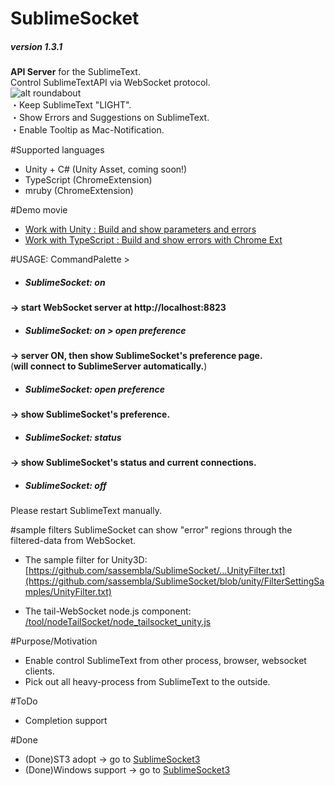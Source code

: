 # SublimeSocket
##### version 1.3.1
**API Server** for the SublimeText.   
Control SublimeTextAPI via WebSocket protocol.  
![alt roundabout](https://dl.dropbox.com/u/36583594/2013%3A04%3A05%201-17-34/%E3%82%B9%E3%82%AF%E3%83%AA%E3%83%BC%E3%83%B3%E3%82%B7%E3%83%A7%E3%83%83%E3%83%88%202013-04-05%2013.27.48.png)  
・Keep SublimeText "LIGHT".  
・Show Errors and Suggestions on SublimeText.  
・Enable Tooltip as Mac-Notification.  



#Supported languages
* Unity + C# (Unity Asset, coming soon!)
* TypeScript (ChromeExtension)
* mruby (ChromeExtension) 

#Demo movie
* [Work with Unity	:	Build and show parameters and errors](https://vimeo.com/62957311)  
* [Work with TypeScript	:	Build and show errors with Chrome Ext](https://vimeo.com/63188211)  



#USAGE: CommandPalette >  
* ##### SublimeSocket: on
**-> start WebSocket server at http://localhost:8823**

* ##### SublimeSocket: on > open preference
**-> server ON, then show SublimeSocket's preference page.**  
(**will connect to SublimeServer automatically.**)

* ##### SublimeSocket: open preference
**-> show SublimeSocket's preference.**  

* ##### SublimeSocket: status
**-> show SublimeSocket's status and current connections.**  

* ##### SublimeSocket: off
Please restart SublimeText manually.
  

#sample filters
SublimeSocket can show "error" regions through the filtered-data from WebSocket.

* The sample filter for Unity3D:  
[https://github.com/sassembla/SublimeSocket/...UnityFilter.txt](https://github.com/sassembla/SublimeSocket/blob/unity/FilterSettingSamples/UnityFilter.txt)  

* The tail-WebSocket node.js component:  
[/tool/nodeTailSocket/node_tailsocket_unity.js](https://github.com/sassembla/SublimeSocket/blob/master/tool/nodeTailSocket/node_tailsocket.js)    




#Purpose/Motivation
* Enable control SublimeText from other process, browser, websocket clients.
* Pick out all heavy-process from SublimeText to the outside.


#ToDo
* Completion support

#Done
* (Done)ST3 adopt -> go to [SublimeSocket3](https://github.com/sassembla/SublimeSocket3)
* (Done)Windows support -> go to [SublimeSocket3](https://github.com/sassembla/SublimeSocket3)
